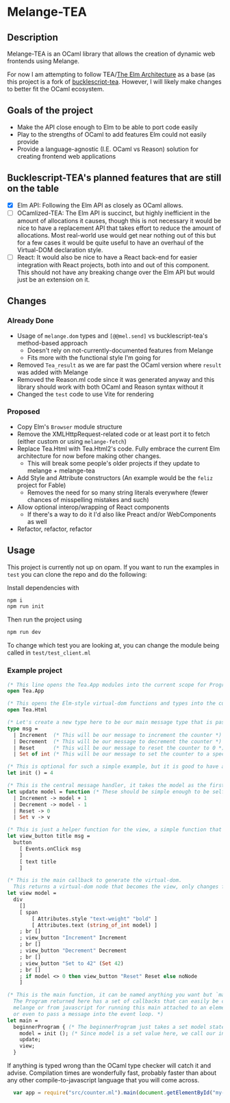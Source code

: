 # Melange-TEA

## Description

Melange-TEA is an OCaml library that allows the creation of dynamic web frontends using Melange.

For now I am attempting to follow TEA/[The Elm Architecture](https://guide.elm-lang.org/architecture/) as a base (as this project is a fork of [bucklescript-tea](https://github.com/OvermindDL1/bucklescript-tea). However, I will likely make changes to better fit the OCaml ecosystem.

## Goals of the project

- Make the API close enough to Elm to be able to port code easily
- Play to the strengths of OCaml to add features Elm could not easily provide
- Provide a language-agnostic (I.E. OCaml vs Reason) solution for creating frontend web applications

## Bucklescript-TEA's planned features that are still on the table

- [X] Elm API: Following the Elm API as closely as OCaml allows.
- [ ] OCamlized-TEA: The Elm API is succinct, but highly inefficient in the amount of allocations it causes, though this is not necessary it would be nice to have a replacement API that takes effort to reduce the amount of allocations. Most real-world use would get near nothing out of this but for a few cases it would be quite useful to have an overhaul of the Virtual-DOM declaration style.
- [ ] React: It would also be nice to have a React back-end for easier integration with React projects, both into and out of this component. This should not have any breaking change over the Elm API but would just be an extension on it.

## Changes

### Already Done

- Usage of `melange.dom` types and `[@@mel.send]` vs bucklescript-tea's method-based approach
    - Doesn't rely on not-currently-documented features from Melange
    - Fits more with the functional style I'm going for
- Removed `Tea_result` as we are far past the OCaml version where `result` was added with Melange
- Removed the Reason.ml code since it was generated anyway and this library should work with both OCaml and Reason syntax without it
- Changed the `test` code to use Vite for rendering

### Proposed

- Copy Elm's `Browser` module structure
- Remove the XMLHttpRequest-related code or at least port it to fetch (either custom or using `melange-fetch`)
- Replace Tea.Html with Tea.Html2's code. Fully embrace the current Elm architecture for now before making other changes.
    - This will break some people's older projects if they update to melange + melange-tea
- Add Style and Attribute constructors (An example would be the `feliz` project for Fable)
    - Removes the need for so many string literals everywhere (fewer chances of misspelling mistakes and such)
- Allow optional interop/wrapping of React components
    - If there's a way to do it I'd also like Preact and/or WebComponents as well
- Refactor, refactor, refactor

## Usage

This project is currently not up on opam. If you want to run the examples in `test` you can clone the repo and do the following:

Install dependencies with

```bash
npm i
npm run init
```

Then run the project using

```bash
npm run dev
```

To change which test you are looking at, you can change the module being called in `test/test_client.ml`

### Example project

```ocaml
(* This line opens the Tea.App modules into the current scope for Program access functions and types *)
open Tea.App

(* This opens the Elm-style virtual-dom functions and types into the current scope *)
open Tea.Html

(* Let's create a new type here to be our main message type that is passed around *)
type msg =
  | Increment  (* This will be our message to increment the counter *)
  | Decrement  (* This will be our message to decrement the counter *)
  | Reset      (* This will be our message to reset the counter to 0 *)
  | Set of int (* This will be our message to set the counter to a specific value *)

(* This is optional for such a simple example, but it is good to have an `init` function to define your initial model default values, the model for Counter is just an integer *)
let init () = 4

(* This is the central message handler, it takes the model as the first argument *)
let update model = function (* These should be simple enough to be self-explanatory, mutate the model based on the message, easy to read and follow *)
  | Increment -> model + 1
  | Decrement -> model - 1
  | Reset -> 0
  | Set v -> v

(* This is just a helper function for the view, a simple function that returns a button based on some argument *)
let view_button title msg =
  button
    [ Events.onClick msg
    ]
    [ text title
    ]

(* This is the main callback to generate the virtual-dom.
  This returns a virtual-dom node that becomes the view, only changes from call-to-call are set on the real DOM for efficiency, this is also only called once per frame even with many messages sent in within that frame, otherwise does nothing *)
let view model =
  div
    []
    [ span
        [ Attributes.style "text-weight" "bold" ]
        [ Attributes.text (string_of_int model) ]
    ; br []
    ; view_button "Increment" Increment
    ; br []
    ; view_button "Decrement" Decrement
    ; br []
    ; view_button "Set to 42" (Set 42)
    ; br []
    ; if model <> 0 then view_button "Reset" Reset else noNode
    ]

(* This is the main function, it can be named anything you want but `main` is traditional.
  The Program returned here has a set of callbacks that can easily be called from
  melange or from javascript for running this main attached to an element,
  or even to pass a message into the event loop. *)
let main =
  beginnerProgram { (* The beginnerProgram just takes a set model state and the update and view functions *)
    model = init (); (* Since model is a set value here, we call our init function to generate that value *)
    update;
    view;
  }
```

If anything is typed wrong than the OCaml type checker will catch it and advise. Compilation times are wonderfully fast, probably faster than about any other compile-to-javascript language that you will come across.

```javascript
  var app = require("src/counter.ml").main(document.getElementById("my-element"));
```

